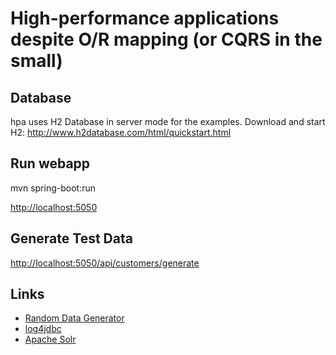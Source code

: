 # High-performance applications despite O/R mapping (or CQRS in the small)

## Database

hpa uses H2 Database in server mode for the examples.
Download and start H2: http://www.h2database.com/html/quickstart.html

## Run webapp
mvn spring-boot:run

[http://localhost:5050](http://localhost:5050)

## Generate Test Data
 
[http://localhost:5050/api/customers/generate](http://localhost:5050/api/customers/generate)

## Links
- [Random Data Generator](https://code.google.com/p/random-data-generator/)
- [log4jdbc](https://code.google.com/p/log4jdbc-log4j2/)
- [Apache Solr](http://lucene.apache.org/solr/)
